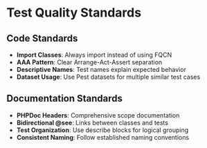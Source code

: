 # Test Quality Standards

## Code Standards
- **Import Classes**: Always import instead of using FQCN
- **AAA Pattern**: Clear Arrange-Act-Assert separation
- **Descriptive Names**: Test names explain expected behavior
- **Dataset Usage**: Use Pest datasets for multiple similar test cases

## Documentation Standards
- **PHPDoc Headers**: Comprehensive scope documentation
- **Bidirectional @see**: Links between classes and tests
- **Test Organization**: Use describe blocks for logical grouping
- **Consistent Naming**: Follow established naming conventions
